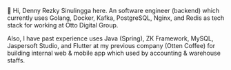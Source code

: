 👋 Hi, Denny Rezky Sinulingga here. An software engineer (backend) which currently uses Golang, Docker, Kafka, PostgreSQL, Nginx, and Redis as tech stack for working at Otto Digital Group.

Also, I have past experience uses Java (Spring), ZK Framework, MySQL, Jaspersoft Studio, and Flutter at my previous company (Otten Coffee) for building internal web & mobile app which used by accounting & warehouse staffs.
